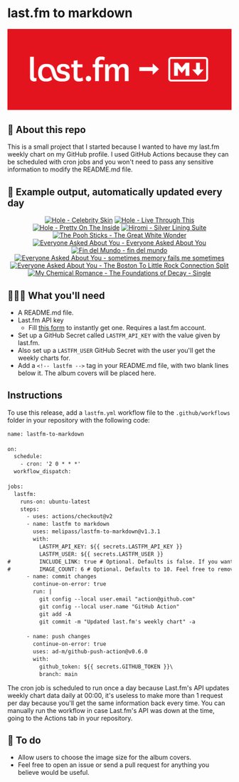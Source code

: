 # last.fm to markdown

![banner](banner.png)

## 🤖 About this repo
This is a small project that I started because I wanted to have my last.fm weekly chart on my GitHub profile. I used GitHub Actions because they can be scheduled with cron jobs and you won't need to pass any sensitive information to modify the README.md file.

## 🎵 Example output, automatically updated every day
<!-- lastfm -->
<p align="center"><a href="https://www.last.fm/music/Hole/Celebrity+Skin"><img src="https://lastfm.freetls.fastly.net/i/u/64s/9e8078410057daab5d1f2bc55c79a5be.png" title="Hole - Celebrity Skin"></a> <a href="https://www.last.fm/music/Hole/Live+Through+This"><img src="https://lastfm.freetls.fastly.net/i/u/64s/6373e00a55bdbd68fe24369d2d05b2ee.jpg" title="Hole - Live Through This"></a> <a href="https://www.last.fm/music/Hole/Pretty+On+The+Inside"><img src="https://lastfm.freetls.fastly.net/i/u/64s/0cc82c960f1ffb0c21922f23d6d233cd.png" title="Hole - Pretty On The Inside"></a> <a href="https://www.last.fm/music/Hiromi/Silver+Lining+Suite"><img src="https://lastfm.freetls.fastly.net/i/u/64s/26f14c78f97d67cdca2f5d17a20a50d3.png" title="Hiromi - Silver Lining Suite"></a> <a href="https://www.last.fm/music/The+Pooh+Sticks/The+Great+White+Wonder"><img src="https://lastfm.freetls.fastly.net/i/u/64s/fd7a9da0dde4b5ca4dc69395a908bce6.jpg" title="The Pooh Sticks - The Great White Wonder"></a> <a href="https://www.last.fm/music/Everyone+Asked+About+You/Everyone+Asked+About+You"><img src="https://lastfm.freetls.fastly.net/i/u/64s/249a8c32494ee395f54116533533755e.png" title="Everyone Asked About You - Everyone Asked About You"></a> <a href="https://www.last.fm/music/Fin+del+Mundo/fin+del+mundo"><img src="https://lastfm.freetls.fastly.net/i/u/64s/95064dbf21049600046590b999bc3d1a.jpg" title="Fin del Mundo - fin del mundo"></a> <a href="https://www.last.fm/music/Everyone+Asked+About+You/sometimes+memory+fails+me+sometimes"><img src="https://lastfm.freetls.fastly.net/i/u/64s/cb6c3feb89604115c12ffdc6d45c85f1.jpg" title="Everyone Asked About You - sometimes memory fails me sometimes"></a> <a href="https://www.last.fm/music/Everyone+Asked+About+You/The+Boston+To+Little+Rock+Connection+Split"><img src="https://lastfm.freetls.fastly.net/i/u/64s/e46b70a4b414833f0731a6b6a644f875.jpg" title="Everyone Asked About You - The Boston To Little Rock Connection Split"></a> <a href="https://www.last.fm/music/My+Chemical+Romance/The+Foundations+of+Decay+-+Single"><img src="https://lastfm.freetls.fastly.net/i/u/64s/269349eef88cb86a2c55407b3e77e710.jpg" title="My Chemical Romance - The Foundations of Decay - Single"></a> </p>

          
## 👩🏽‍💻 What you'll need
* A README.md file.
* Last.fm API key
  * Fill [this form](https://www.last.fm/api/account/create) to instantly get one. Requires a last.fm account.
* Set up a GitHub Secret called ```LASTFM_API_KEY``` with the value given by last.fm.
* Also set up a ```LASTFM_USER``` GitHub Secret with the user you'll get the weekly charts for.
* Add a ```<!-- lastfm -->``` tag in your README.md file, with two blank lines below it. The album covers will be placed here.

## Instructions
To use this release, add a ```lastfm.yml``` workflow file to the ```.github/workflows``` folder in your repository with the following code:
```diff
name: lastfm-to-markdown

on:
  schedule:
    - cron: '2 0 * * *'
  workflow_dispatch:

jobs:
  lastfm:
    runs-on: ubuntu-latest
    steps:
      - uses: actions/checkout@v2
      - name: lastfm to markdown
        uses: melipass/lastfm-to-markdown@v1.3.1
        with:
          LASTFM_API_KEY: ${{ secrets.LASTFM_API_KEY }}
          LASTFM_USER: ${{ secrets.LASTFM_USER }}
#         INCLUDE_LINK: true # Optional. Defaults is false. If you want to include the link to the album page, set this to true.
#         IMAGE_COUNT: 6 # Optional. Defaults to 10. Feel free to remove this line if you want.
      - name: commit changes
        continue-on-error: true
        run: |
          git config --local user.email "action@github.com"
          git config --local user.name "GitHub Action"
          git add -A
          git commit -m "Updated last.fm's weekly chart" -a

      - name: push changes
        continue-on-error: true
        uses: ad-m/github-push-action@v0.6.0
        with:
          github_token: ${{ secrets.GITHUB_TOKEN }}\
          branch: main
```
The cron job is scheduled to run once a day because Last.fm's API updates weekly chart data daily at 00:00, it's useless to make more than 1 request per day because you'll get the same information back every time. You can manually run the workflow in case Last.fm's API was down at the time, going to the Actions tab in your repository.

## 🚧 To do
* Allow users to choose the image size for the album covers.
* Feel free to open an issue or send a pull request for anything you believe would be useful.
